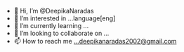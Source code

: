 - 👋 Hi, I’m @DeepikaNaradas
- 👀 I’m interested in ...language[eng]
- 🌱 I’m currently learning ...
- 💞️ I’m looking to collaborate on ...
- 📫 How to reach me ...deepikanaradas2002@gmail.com

<!---
DeepikaNaradas/DeepikaNaradas is a ✨ special ✨ repository because its `README.md` (this file) appears on your GitHub profile.
You can click the Preview link to take a look at your changes.
--->
